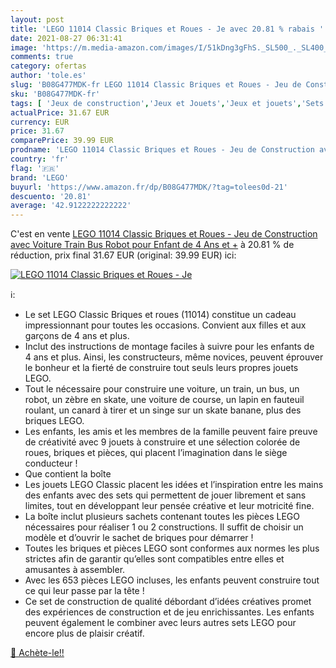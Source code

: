 ```yaml
---
layout: post
title: 'LEGO 11014 Classic Briques et Roues - Je avec 20.81 % rabais '
date: 2021-08-27 06:31:41
image: 'https://m.media-amazon.com/images/I/51kDng3gFhS._SL500_._SL400_.jpg'
comments: true
category: ofertas
author: 'tole.es'
slug: 'B08G477MDK-fr LEGO 11014 Classic Briques et Roues - Jeu de Construction...'
sku: 'B08G477MDK-fr'
tags: [ 'Jeux de construction','Jeux et Jouets','Jeux et jouets','Sets de jeux de construction','lego', ]
actualPrice: 31.67 EUR
currency: EUR
price: 31.67
comparePrice: 39.99 EUR
prodname: 'LEGO 11014 Classic Briques et Roues - Jeu de Construction avec Voiture  Train  Bus  Robot pour Enfant de 4 Ans et +'
country: 'fr'
flag: '🇫🇷'
brand: 'LEGO'
buyurl: 'https://www.amazon.fr/dp/B08G477MDK/?tag=tolees0d-21'
descuento: '20.81'
average: '42.9122222222222'
---
```


C'est en vente [LEGO 11014 Classic Briques et Roues - Jeu de Construction avec Voiture  Train  Bus  Robot pour Enfant de 4 Ans et +](https://www.amazon.fr/dp/B08G477MDK/?tag=tolees0d-21)  à  20.81 % de réduction, prix final  31.67 EUR (original: 39.99 EUR) ici:

[![LEGO 11014 Classic Briques et Roues - Je](https://m.media-amazon.com/images/I/51kDng3gFhS._SL500_._SL400_.jpg)](https://www.amazon.fr/dp/B08G477MDK/?tag=tolees0d-21)

ℹ️:

- Le set LEGO Classic Briques et roues (11014) constitue un cadeau impressionnant pour toutes les occasions. Convient aux filles et aux garçons de 4 ans et plus.
- Inclut des instructions de montage faciles à suivre pour les enfants de 4 ans et plus. Ainsi, les constructeurs, même novices, peuvent éprouver le bonheur et la fierté de construire tout seuls leurs propres jouets LEGO.
- Tout le nécessaire pour construire une voiture, un train, un bus, un robot, un zèbre en skate, une voiture de course, un lapin en fauteuil roulant, un canard à tirer et un singe sur un skate banane, plus des briques LEGO.
- Les enfants, les amis et les membres de la famille peuvent faire preuve de créativité avec 9 jouets à construire et une sélection colorée de roues, briques et pièces, qui placent l’imagination dans le siège conducteur !
- Que contient la boîte
- Les jouets LEGO Classic placent les idées et l’inspiration entre les mains des enfants avec des sets qui permettent de jouer librement et sans limites, tout en développant leur pensée créative et leur motricité fine.
- La boîte inclut plusieurs sachets contenant toutes les pièces LEGO nécessaires pour réaliser 1 ou 2 constructions. Il suffit de choisir un modèle et d’ouvrir le sachet de briques pour démarrer !
- Toutes les briques et pièces LEGO sont conformes aux normes les plus strictes afin de garantir qu’elles sont compatibles entre elles et amusantes à assembler.
- Avec les 653 pièces LEGO incluses, les enfants peuvent construire tout ce qui leur passe par la tête !
- Ce set de construction de qualité débordant d’idées créatives promet des expériences de construction et de jeu enrichissantes. Les enfants peuvent également le combiner avec leurs autres sets LEGO pour encore plus de plaisir créatif.

[🛒 Achète-le!!](https://www.amazon.fr/dp/B08G477MDK/?tag=tolees0d-21)
